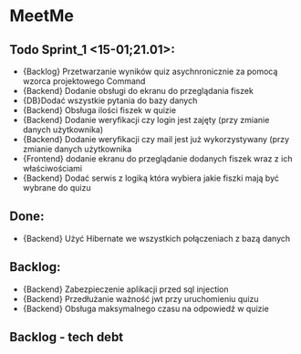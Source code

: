 # MeetMe


## Todo Sprint_1 <15-01;21.01>:
- {Backlog} Przetwarzanie wyników quiz asychnronicznie za pomocą wzorca projektowego Command
- {Backend} Dodanie obsługi do ekranu do przeglądania fiszek
- {DB}Dodać wszystkie pytania do bazy danych
- {Backend} Obsługa ilości fiszek w quizie
- {Backend} Dodanie weryfikacji czy login jest zajęty (przy zmianie danych użytkownika)
- {Backend} Dodanie weryfikacji czy mail jest już wykorzystywany (przy zmianie danych użytkownika
- {Frontend} dodanie ekranu do przeglądanie dodanych fiszek wraz z ich właściwościami
- {Backend} Dodać serwis z logiką która wybiera jakie fiszki mają być wybrane do quizu

## Done:
- {Backend} Użyć Hibernate we wszystkich połączeniach z bazą danych


## Backlog:
- {Backend} Zabezpieczenie aplikacji przed sql injection
- {Backend} Przedłużanie ważność jwt przy uruchomieniu quizu
- {Backend} Obsługa maksymalnego czasu na odpowiedź w quizie
## Backlog - tech debt
